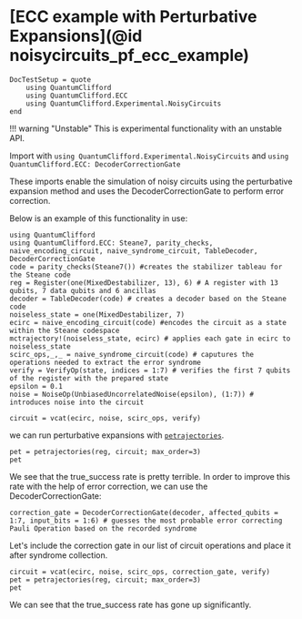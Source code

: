 # [ECC example with Perturbative Expansions](@id noisycircuits_pf_ecc_example)

```@meta
DocTestSetup = quote
    using QuantumClifford
    using QuantumClifford.ECC
    using QuantumClifford.Experimental.NoisyCircuits
end
``` 

!!! warning "Unstable"
    This is experimental functionality with an unstable API.

Import with
`using QuantumClifford.Experimental.NoisyCircuits` and `using QuantumClifford.ECC: DecoderCorrectionGate`

These imports enable the simulation of noisy circuits using the perturbative expansion method and uses the DecoderCorrectionGate to perform error correction.

Below is an example of this functionality in use:


```@example 1
using QuantumClifford
using QuantumClifford.ECC: Steane7, parity_checks, naive_encoding_circuit, naive_syndrome_circuit, TableDecoder, DecoderCorrectionGate
code = parity_checks(Steane7()) #creates the stabilizer tableau for the Steane code
reg = Register(one(MixedDestabilizer, 13), 6) # A register with 13 qubits, 7 data qubits and 6 ancillas
decoder = TableDecoder(code) # creates a decoder based on the Steane code
noiseless_state = one(MixedDestabilizer, 7)
ecirc = naive_encoding_circuit(code) #encodes the circuit as a state within the Steane codespace
mctrajectory!(noiseless_state, ecirc) # applies each gate in ecirc to noiseless_state
scirc_ops,_,_ = naive_syndrome_circuit(code) # caputures the operations needed to extract the error syndrome
verify = VerifyOp(state, indices = 1:7) # verifies the first 7 qubits of the register with the prepared state
epsilon = 0.1
noise = NoiseOp(UnbiasedUncorrelatedNoise(epsilon), (1:7)) # introduces noise into the circuit

circuit = vcat(ecirc, noise, scirc_ops, verify) 
```
we can run perturbative expansions with [`petrajectories`](@ref).
```@example 1
pet = petrajectories(reg, circuit; max_order=3)
pet
```
We see that the true_success rate is pretty terrible.
In order to improve this rate with the help of error correction, we can use the DecoderCorrectionGate:

```@example 1
correction_gate = DecoderCorrectionGate(decoder, affected_qubits = 1:7, input_bits = 1:6) # guesses the most probable error correcting Pauli Operation based on the recorded syndrome
```
Let's include the correction gate in our list of circuit operations and place it after syndrome collection.
```@example 1
circuit = vcat(ecirc, noise, scirc_ops, correction_gate, verify) 
pet = petrajectories(reg, circuit; max_order=3)
pet
```
We can see that the true_success rate has gone up significantly.